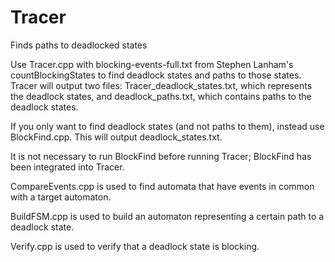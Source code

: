 # Tracer
Finds paths to deadlocked states

Use Tracer.cpp with blocking-events-full.txt from Stephen Lanham's countBlockingStates to find deadlock states and paths to those states.
Tracer will output two files: Tracer_deadlock_states.txt, which represents the deadlock states, and deadlock_paths.txt, which contains paths to the deadlock states.

If you only want to find deadlock states (and not paths to them), instead use BlockFind.cpp. This will output deadlock_states.txt.

It is not necessary to run BlockFind before running Tracer; BlockFind has been integrated into Tracer.

CompareEvents.cpp is used to find automata that have events in common with a target automaton.

BuildFSM.cpp is used to build an automaton representing a certain path to a deadlock state.

Verify.cpp is used to verify that a deadlock state is blocking.
